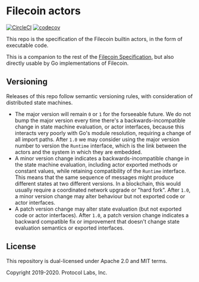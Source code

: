 # Filecoin actors
[![CircleCI](https://circleci.com/gh/filecoin-project/specs-actors.svg?style=svg)](https://circleci.com/gh/filecoin-project/specs-actors)
[![codecov](https://codecov.io/gh/filecoin-project/specs-actors/branch/master/graph/badge.svg)](https://codecov.io/gh/filecoin-project/specs-actors)

This repo is the specification of the Filecoin builtin actors, in the form of executable code.

This is a companion to the rest of the [Filecoin Specification](https://github.com/filecoin-project/specs), 
but also directly usable by Go implementations of Filecoin.

## Versioning

Releases of this repo follow semantic versioning rules, with consideration of distributed state machines.
- The major version will remain `0` or `1` for the forseeable future. 
  We do not bump the major version every time there's a backwards-incompatible change in state machine evaluation, 
  or actor interfaces, because this interacts very poorly with Go's module resolution, 
  requiring a change of all import paths.
  After `1.0` we may consider using the major version number to version the `Runtime` interface, which is the link between
  the actors and the system in which they are embedded.
- A minor version change indicates a backwards-incompatible change in the state machine evaluation, including
  actor exported methods or constant values, while retaining compatibility of the `Runtime` interface.
  This means that the same sequence of messages might produce different states at two different versions.
  In a blockchain, this would usually require a coordinated network upgrade or "hard fork".
  After `1.0`, a minor version change may alter behaviour but not exported code or actor interfaces.
- A patch version change may alter state evaluation (but not exported code or actor interfaces).
  After `1.0`, a patch version change indicates a backward compatible fix or improvement that doesn't change
  state evaluation semantics or exported interfaces. 

## License
This repository is dual-licensed under Apache 2.0 and MIT terms.

Copyright 2019-2020. Protocol Labs, Inc.
